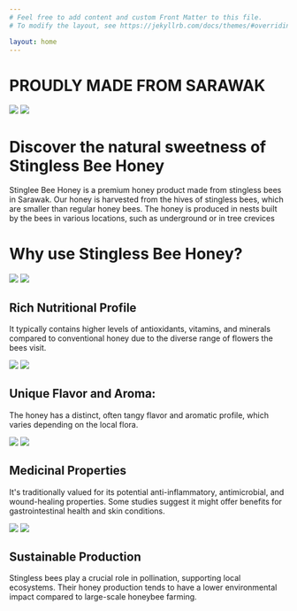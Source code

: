 ```yaml
---
# Feel free to add content and custom Front Matter to this file.
# To modify the layout, see https://jekyllrb.com/docs/themes/#overriding-theme-defaults

layout: home
---
```

<div>
    <div class="main-title">
        <lottie-player src="{{ "/assets/lottie.json" | relative_url }}" background="transparent" speed="1"  direction="1" mode="normal" autoplay style=" width: 100%"></lottie-player>
        <h1 >PROUDLY MADE FROM SARAWAK</h1>
        <div class="logo-list">
            <img src="{{"/assets/images/halal-logo.png" | relative_url}}"/>
            <img src="{{"/assets/images/produk-muslim.png" | relative_url}}" >
        </div>
    </div>
    <div class="store-list-div">
        <div class="content-wrapper">
            <h1>Discover the natural sweetness of Stingless Bee Honey</h1>
            <div class="store-description">
                <p>Stinglee Bee Honey is a premium honey product made from stingless bees in Sarawak. Our honey is harvested from the hives of stingless bees, which are smaller than regular honey bees. The honey is produced in nests built by the bees in various locations, such as underground or in tree crevices</p>
            </div >
        </div>
    </div>
    <div class="innovate-div">
        <div class="header">
            <h1> Why use Stingless Bee Honey? </h1>
        </div>
        <div class="innovate-row">
            <div class="innovate-col">
                <div class="compare-list">
                    <img src="{{"/assets/nutrisi1.jpg" | relative_url}}" >
                    <img src="{{"/assets/nutrisi2.jpg" | relative_url}}"  >
                </div>   
                <div class="description">
                    <h2>Rich Nutritional Profile</h2>
                    <p>It typically contains higher levels of antioxidants, vitamins, and minerals compared to conventional honey due to the diverse range of flowers the bees visit.</p>
                </div>
            </div>
            <div class="innovate-col">
                <div class="compare-list">
                    <img src="{{"/assets/flavor1.jpg" | relative_url}}"   >
                    <img src="{{"/assets/flavor2.jpg" | relative_url}}" >
                </div>   
                <div class="description">
                    <h2>Unique Flavor and Aroma:</h2>
                    <p>The honey has a distinct, often tangy flavor and aromatic profile, which varies depending on the local flora.</p>
                </div>
            </div>
        </div>
        <div class="innovate-row">
            <div class="innovate-col">
                <div class="compare-list">
                    <img src="{{"/assets/medical1.jpg" | relative_url}}"  >
                    <img src="{{"/assets/medical2.jpg" | relative_url}}">
                </div>   
                <div class="description">
                    <h2>Medicinal Properties</h2>
                    <p>It's traditionally valued for its potential anti-inflammatory, antimicrobial, and wound-healing properties. Some studies suggest it might offer benefits for gastrointestinal health and skin conditions.
                    </p>
                </div>
            </div>
            <div class="innovate-col">
                <div class="compare-list">
                    <img src="{{"/assets/sustainprod1.jpg" | relative_url}}"    >
                    <img src="{{"/assets/sustainprod2.jpg" | relative_url}}"  >
                </div>   
                <div class="description">
                    <h2>Sustainable Production</h2>
                    <p>Stingless bees play a crucial role in pollination, supporting local ecosystems. Their honey production tends to have a lower environmental impact compared to large-scale honeybee farming.</p>
                </div>
            </div>
        </div>
    </div>
    
</div>